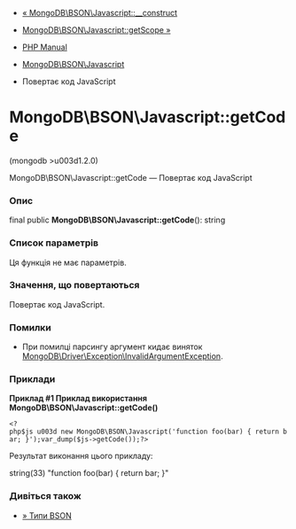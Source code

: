 - [«
MongoDB\BSON\Javascript::\_\_construct](mongodb-bson-javascript.construct.md)
- [MongoDB\BSON\Javascript::getScope
»](mongodb-bson-javascript.getscope.md)

- [PHP Manual](index.md)
- [MongoDB\BSON\Javascript](class.mongodb-bson-javascript.md)
- Повертає код JavaScript

# MongoDB\BSON\Javascript::getCode

(mongodb \>u003d1.2.0)

MongoDB\BSON\Javascript::getCode — Повертає код JavaScript

### Опис

final public **MongoDB\BSON\Javascript::getCode**(): string

### Список параметрів

Ця функція не має параметрів.

### Значення, що повертаються

Повертає код JavaScript.

### Помилки

- При помилці парсингу аргумент кидає виняток
[MongoDB\Driver\Exception\InvalidArgumentException](class.mongodb-driver-exception-invalidargumentexception.md).

### Приклади

**Приклад #1 Приклад використання
**MongoDB\BSON\Javascript::getCode()****

` <?php$js u003d new MongoDB\BSON\Javascript('function foo(bar) { return bar; }');var_dump($js->getCode());?> `

Результат виконання цього прикладу:

string(33) "function foo(bar) { return bar; }"

### Дивіться також

- [» Типи
BSON](https://www.mongodb.com/docs/manual/reference/bson-types/)
